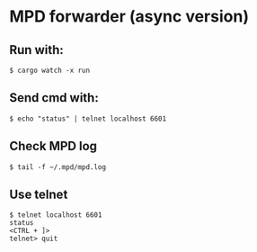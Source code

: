# MPD forwarder (async version)



## Run with:

    $ cargo watch -x run

## Send cmd with:

    $ echo "status" | telnet localhost 6601

## Check MPD log

    $ tail -f ~/.mpd/mpd.log

## Use telnet

    $ telnet localhost 6601
    status
    <CTRL + ]>
    telnet> quit
